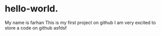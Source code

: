 # hello-world.
My name is farhan 
This is my first project on github
I am very excited to store a code on github
asfdsf